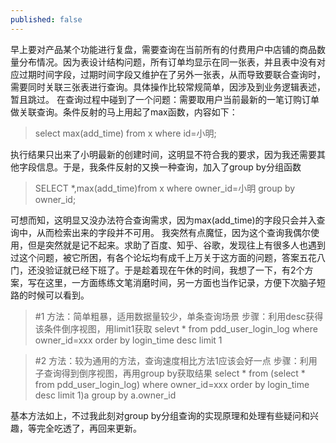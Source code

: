 ```yaml
---
published: false
---
```



早上要对产品某个功能进行复盘，需要查询在当前所有的付费用户中店铺的商品数量分布情况。因为表设计结构问题，所有订单均显示在同一张表，并且表中没有对应过期时间字段，过期时间字段又维护在了另外一张表，从而导致要联合查询时，需要同时关联三张表进行查询。具体操作比较常规简单，因涉及到业务逻辑表述，暂且跳过。
在查询过程中碰到了一个问题：需要取用户当前最新的一笔订购订单做关联查询。条件反射的马上用起了max函数，内容如下：

>select max(add_time) from x where id=小明;

执行结果只出来了小明最新的创建时间，这明显不符合我的要求，因为我还需要其他字段信息。于是，我条件反射的又换一种查询，加入了group by分组函数
>SELECT *,max(add_time)from x where owner_id=小明 group by owner_id;

可想而知，这明显又没办法符合查询需求，因为max(add_time)的字段只会并入查询中，从而检索出来的字段并不可用。
我突然有点魔怔，因为这个查询我偶尔使用，但是突然就是记不起来。求助了百度、知乎、谷歌，发现往上有很多人也遇到过这个问题，被它所困，有各个论坛均有成千上万关于这方面的问题，答案五花八门，还没验证就已经下班了。于是趁着现在午休的时间，我想了一下，有2个方案，写在这里，一方面练练文笔消磨时间，另一方面也当作记录，方便下次脑子短路的时候可以看到。
>#1
方法：简单粗暴，适用数据量较少，单条查询场景
步骤：利用desc获得该条件倒序视图，用limit1获取
selevt * from pdd_user_login_log where owner_id=xxx order by login_time desc limit 1

>#2
方法：较为通用的方法，查询速度相比方法1应该会好一点
步骤：利用子查询得到倒序视图，再用group by获取结果
select * from (select * from pdd_user_login_log) where owner_id=xxx order by login_time desc limit 1)a group by a.owner_id

基本方法如上，不过我此刻对group by分组查询的实现原理和处理有些疑问和兴趣，等完全吃透了，再回来更新。